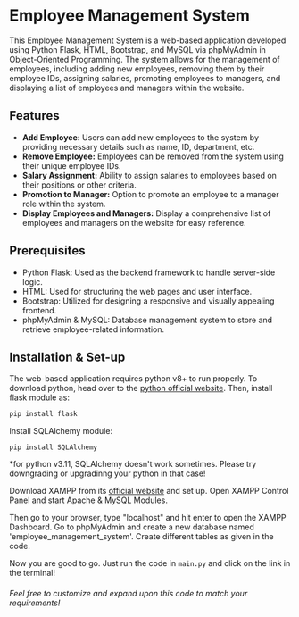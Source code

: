 # Employee Management System

This Employee Management System is a web-based application developed using Python Flask, HTML, Bootstrap, and MySQL via phpMyAdmin in Object-Oriented Programming. The system allows for the management of employees, including adding new employees, removing them by their employee IDs, assigning salaries, promoting employees to managers, and displaying a list of employees and managers within the website.

## Features

- **Add Employee:** Users can add new employees to the system by providing necessary details such as name, ID, department, etc.
- **Remove Employee:** Employees can be removed from the system using their unique employee IDs.
- **Salary Assignment:** Ability to assign salaries to employees based on their positions or other criteria.
- **Promotion to Manager:** Option to promote an employee to a manager role within the system.
- **Display Employees and Managers:** Display a comprehensive list of employees and managers on the website for easy reference.


## Prerequisites

- Python Flask: Used as the backend framework to handle server-side logic.
- HTML: Used for structuring the web pages and user interface.
- Bootstrap: Utilized for designing a responsive and visually appealing frontend.
- phpMyAdmin & MySQL: Database management system to store and retrieve employee-related information.


## Installation & Set-up

The web-based application requires python v8+ to run properly. To download python, head over to the [python official website](https://www.python.org/).
Then, install flask module as:
```sh
pip install flask
```

Install SQLAlchemy module:
```
pip install SQLAlchemy
```
*for python v3.11, SQLAlchemy doesn't work sometimes. Please try downgrading or upgradinng your python in that case!

Download XAMPP from its [official website](https://www.apachefriends.org/download.html) and set up. Open XAMPP Control Panel and start Apache & MySQL Modules.

Then go to your browser, type "localhost" and hit enter to open the XAMPP Dashboard.
Go to phpMyAdmin and create a new database named 'employee_management_system'.
Create different tables as given in the code.

Now you are good to go. Just run the code in `main.py` and click on the link in the terminal!

###### Feel free to customize and expand upon this code to match your requirements!

